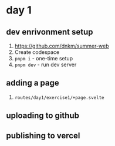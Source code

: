 # day 1

## dev enrivonment setup

1. https://github.com/dnkm/summer-web
2. Create codespace
3. `pnpm i` - one-time setup
4. `pnpm dev` - run dev server

## adding a page

1. `routes/day1/exercise1/+page.svelte`

## uploading to github

## publishing to vercel
